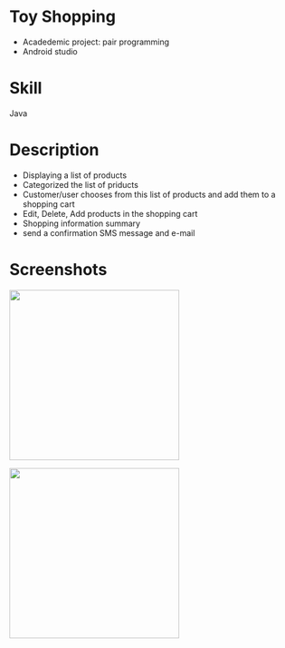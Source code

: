 # Toy Shopping
- Acadedemic project: pair programming
- Android studio

Skill
=
Java

Description
=
- Displaying a list of products
- Categorized the list of priducts
- Customer/user chooses from this list of products and add them to a shopping cart 
- Edit, Delete, Add products in the shopping cart
- Shopping information summary
- send a confirmation SMS message and e-mail

Screenshots
=

<img src="https://user-images.githubusercontent.com/59883982/84429371-00af1480-abf6-11ea-92b5-2014c0b9dae9.png" width="300"></img>

<img src="https://user-images.githubusercontent.com/59883982/84429375-03116e80-abf6-11ea-9cc2-6a75c68ef42d.png" width="300"/></img>

